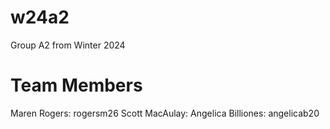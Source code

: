 # w24a2
Group A2 from Winter 2024
# Team Members
Maren Rogers: rogersm26
Scott MacAulay:
Angelica Billiones: angelicab20
